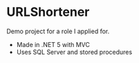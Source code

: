 # URLShortener
Demo project for a role I applied for.

* Made in .NET 5 with MVC 
* Uses SQL Server and stored procedures
